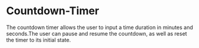 # Countdown-Timer
The countdown timer allows the user to input a time duration in minutes and seconds.The user can pause and resume the countdown, as well as reset the timer to its initial state. 
